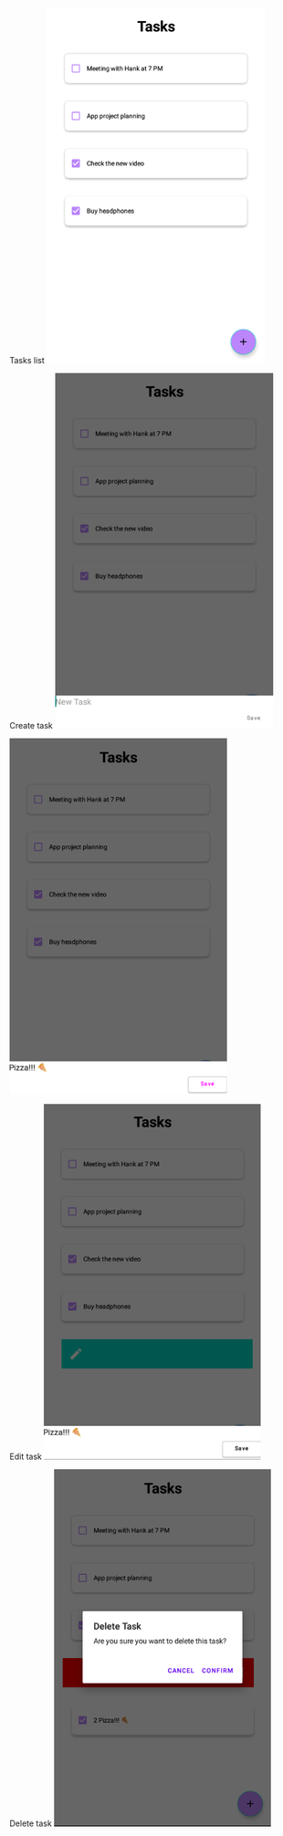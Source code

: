Tasks list
![tasks list](https://raw.githubusercontent.com/juxxon23/TODO-app/master/screenshots/list.png)

Create task
![create task](https://raw.githubusercontent.com/juxxon23/TODO-app/master/screenshots/create.png)

![create task ok](https://raw.githubusercontent.com/juxxon23/TODO-app/master/screenshots/create2.png)

Edit task
![edit task](https://raw.githubusercontent.com/juxxon23/TODO-app/master/screenshots/edit.png)

Delete task
![delete task](https://raw.githubusercontent.com/juxxon23/TODO-app/master/screenshots/delete.png)